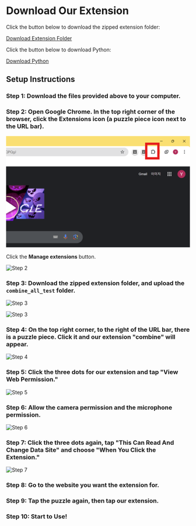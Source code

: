 # Download Our Extension

Click the button below to download the zipped extension folder:

[Download Extension Folder](https://drive.google.com/file/d/15StMp5-P02C6nGWK9EkOBfEI2ufOH93r/view?usp=sharing)

Click the button below to download Python:

[Download Python](https://www.python.org/downloads/)

## Setup Instructions

### Step 1: Download the files provided above to your computer.

### Step 2: Open Google Chrome. In the top right corner of the browser, click the **Extensions** icon (a puzzle piece icon next to the URL bar).

![Step 2](images/step2_1.png)

Click the **Manage extensions** button.

![Step 2](step2_2.png)

### Step 3: Download the zipped extension folder, and upload the `combine_all_test` folder.

![Step 3](step3.png)

![Step 3](step3_2.png)

### Step 4: On the top right corner, to the right of the URL bar, there is a puzzle piece. Click it and our extension "combine" will appear.

![Step 4](step4.png)

### Step 5: Click the three dots for our extension and tap "View Web Permission."

![Step 5](step5.png)

### Step 6: Allow the camera permission and the microphone permission.

![Step 6](step6.png)

### Step 7: Click the three dots again, tap "This Can Read And Change Data Site" and choose "When You Click the Extension."

![Step 7](step7.png)

### Step 8: Go to the website you want the extension for.

### Step 9: Tap the puzzle again, then tap our extension.

### Step 10: Start to Use!
